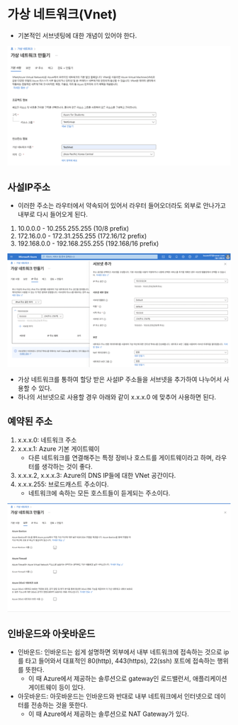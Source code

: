 # 가상 네트워크(Vnet)

* 기본적인 서브넷팅에 대한 개념이 있어야 한다.

![./md_img/01_vnet01.png](./md_img/01_vnet01.png)

## 사설IP주소
- 이러한 주소는 라우터에서 약속되어 있어서 라우터 들어오더라도 외부로 안나가고 내부로 다시 들어오게 된다.

1. 10.0.0.0 - 10.255.255.255 (10/8 prefix)
2. 172.16.0.0 - 172.31.255.255 (172.16/12 prefix)
3. 192.168.0.0  - 192.168.255.255 (192.168/16 prefix) 

![./md_img/01_vnet02.png](./md_img/01_vent02.png)

- 가상 네트워크를 통하여 할당 받은 사설IP 주소들을 서브넷을 추가하여 나누어서 사용할 수 있다.
- 하나의 서브넷으로 사용할 경우 아래와 같이 x.x.x.0 에 맞추어 사용하면 된다. 

## 예약된 주소

1. x.x.x.0: 네트워크 주소
2. x.x.x.1: Azure 기본 게이트웨이
   - 다른 네트워크를 연결해주는 특정 장비나 호스트를 게이트웨이라고 하며, 라우터를 생각하는 것이 좋다.
3. x.x.x.2, x.x.x.3: Azure의 DNS IP들에 대한 VNet 공간이다.
4. x.x.x.255: 브로드캐스트 주소이다.
   - 네트워크에 속하는 모든 호스트들이 듣게되는 주소이다.

![./md_img/01_vnet03.png)](./md_img/01_vnet03.png)

## 인바운드와 아웃바운드

- 인바운드: 인바운드는 쉽게 설명하면 외부에서 내부 네트워크에 접속하는 것으로 ip를 타고 들어와서 대표적인 80(http), 443(https), 22(ssh) 포트에 접속하는 행위를 뜻한다.  
  - 이 때 Azure에서 제공하는 솔루션으로 gateway인 로드밸런서, 애플리케이션 게이트웨이 등이 있다.  
- 아웃바운드: 아웃바운드는 인바운드와 반대로 내부 네트워크에서 인터넷으로 데이터를 전송하는 것을 뜻한다.
   - 이 때 Azure에서 제공하는 솔루션으로 NAT Gateway가 있다.
